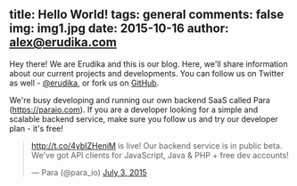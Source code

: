 title: Hello World!
tags: general
comments: false
img: img1.jpg
date: 2015-10-16
author: alex@erudika.com
---

Hey there! We are Erudika and this is our blog. Here, we'll share information about our current projects and
developments. You can follow us on Twitter as well - [@erudika](https://twitter.com/erudika), or fork us on
[GitHub](https://github.com/erudika).

We're busy developing and running our own backend SaaS called Para (https://paraio.com). If you are a developer
looking for a simple and scalable backend service, make sure you follow us and try our developer plan - it's free!
<!-- more -->
<blockquote class="twitter-tweet" lang="en"><p lang="en" dir="ltr">
<a href="http://t.co/4ybIZHeniM">http://t.co/4ybIZHeniM</a>
is live! Our backend service is in public beta. We&#39;ve got API clients for JavaScript, Java &amp; PHP + free
dev accounts!</p>&mdash; Para (@para_io) <a href="https://twitter.com/para_io/status/616873230599647232">July 3, 2015</a>
</blockquote>
<script async src="//platform.twitter.com/widgets.js" charset="utf-8"></script>

